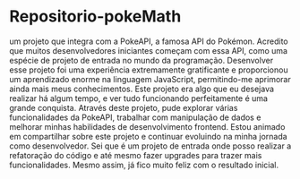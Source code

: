 # Repositorio-pokeMath
um projeto que integra com a PokeAPI, a famosa API do Pokémon. Acredito que muitos desenvolvedores iniciantes começam com essa API, como uma espécie de projeto de entrada no mundo da programação. Desenvolver esse projeto foi uma experiência extremamente gratificante e proporcionou um aprendizado enorme na linguagem JavaScript, permitindo-me aprimorar ainda mais meus conhecimentos.
Este projeto era algo que eu desejava realizar há algum tempo, e ver tudo funcionando perfeitamente é uma grande conquista. Através deste projeto, pude explorar várias funcionalidades da PokeAPI, trabalhar com manipulação de dados e melhorar minhas habilidades de desenvolvimento frontend.
Estou animado em compartilhar sobre este projeto e continuar evoluindo na minha jornada como desenvolvedor. Sei que é um projeto de entrada onde posso realizar a refatoração do código e até mesmo fazer upgrades para trazer mais funcionalidades. Mesmo assim, já fico muito feliz com o resultado inicial.

